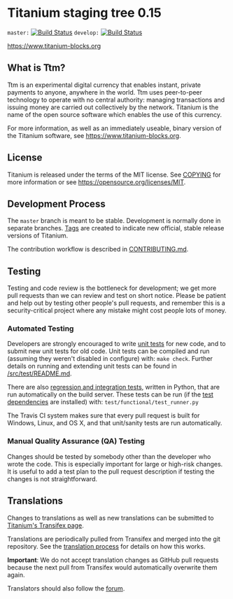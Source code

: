 Titanium staging tree 0.15
===========================

`master:` [![Build Status](https://travis-ci.org/ttmpay/ttm.svg?branch=master)](https://travis-ci.org/ttmpay/ttm) `develop:` [![Build Status](https://travis-ci.org/ttmpay/ttm.svg?branch=develop)](https://travis-ci.org/ttmpay/ttm/branches)

https://www.titanium-blocks.org


What is Ttm?
-------------

Ttm is an experimental digital currency that enables instant, private
payments to anyone, anywhere in the world. Ttm uses peer-to-peer technology
to operate with no central authority: managing transactions and issuing money
are carried out collectively by the network. Titanium is the name of the open
source software which enables the use of this currency.

For more information, as well as an immediately useable, binary version of
the Titanium software, see https://www.titanium-blocks.org.


License
-------

Titanium is released under the terms of the MIT license. See [COPYING](COPYING) for more
information or see https://opensource.org/licenses/MIT.

Development Process
-------------------

The `master` branch is meant to be stable. Development is normally done in separate branches.
[Tags](https://github.com/ttmpay/ttm/tags) are created to indicate new official,
stable release versions of Titanium.

The contribution workflow is described in [CONTRIBUTING.md](CONTRIBUTING.md).

Testing
-------

Testing and code review is the bottleneck for development; we get more pull
requests than we can review and test on short notice. Please be patient and help out by testing
other people's pull requests, and remember this is a security-critical project where any mistake might cost people
lots of money.

### Automated Testing

Developers are strongly encouraged to write [unit tests](src/test/README.md) for new code, and to
submit new unit tests for old code. Unit tests can be compiled and run
(assuming they weren't disabled in configure) with: `make check`. Further details on running
and extending unit tests can be found in [/src/test/README.md](/src/test/README.md).

There are also [regression and integration tests](/test), written
in Python, that are run automatically on the build server.
These tests can be run (if the [test dependencies](/test) are installed) with: `test/functional/test_runner.py`

The Travis CI system makes sure that every pull request is built for Windows, Linux, and OS X, and that unit/sanity tests are run automatically.

### Manual Quality Assurance (QA) Testing

Changes should be tested by somebody other than the developer who wrote the
code. This is especially important for large or high-risk changes. It is useful
to add a test plan to the pull request description if testing the changes is
not straightforward.

Translations
------------

Changes to translations as well as new translations can be submitted to
[Titanium's Transifex page](https://www.transifex.com/projects/p/ttm/).

Translations are periodically pulled from Transifex and merged into the git repository. See the
[translation process](doc/translation_process.md) for details on how this works.

**Important**: We do not accept translation changes as GitHub pull requests because the next
pull from Transifex would automatically overwrite them again.

Translators should also follow the [forum](https://www.ttm.org/forum/topic/ttm-worldwide-collaboration.88/).
